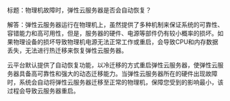 标题：物理机故障时，弹性云服务器是否会自动恢复？

解答：弹性云服务器运行在物理机上，虽然提供了多种机制来保证系统的可靠性、容错能力和高可用性，但是，服务器的硬件、电源等部件仍有较小概率的损坏。如果物理设备的损坏导致物理机电源无法正常工作或重启，会导致CPU和内存数据丢失，无法进行热迁移来恢复弹性云服务器。

云平台默认提供了自动恢复功能，以冷迁移的方式重启弹性云服务器，使弹性云服务器具备高可靠性和强大的动态迁移能力。当弹性云服务器所在的硬件出现故障时，系统会自动将弹性云服务器迁移至正常的物理机，保障您受到的影响最小，该过程会导致云服务器重启。
